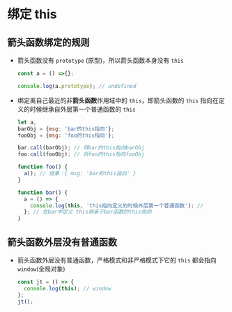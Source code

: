 # 绑定 this

## 箭头函数绑定的规则

+ 箭头函数没有 `prototype` (原型)，所以箭头函数本身没有 `this`

    ```js
    const a = () =>{};

    console.log(a.prototype); // undefined
    ```

+ 绑定离自己最近的非**箭头函数**作用域中的 `this`，即箭头函数的 `this` 指向在定义的时候继承自外层第一个普通函数的 `this`

    ```js
    let a,
    barObj = {msg: 'bar的this指向'};
    fooObj = {msg: 'foo的this指向'};

    bar.call(barObj); // 将bar的this指向barObj
    foo.call(fooObj); // 将foo的this指向fooObj

    function foo() {
      a(); // 结果：{ msg: 'bar的this指向' }
    }

    function bar() {
      a = () => {
        console.log(this, 'this指向定义的时候外层第一个普通函数'); //
      }; // 在bar中定义 this继承于bar函数的this指向
    }
    ```

## 箭头函数外层没有普通函数

+ 箭头函数外层没有普通函数，严格模式和非严格模式下它的 `this` 都会指向 `window`(全局对象)

    ```js
    const jt = () => {
      console.log(this); // window
    };
    jt();
    ```
